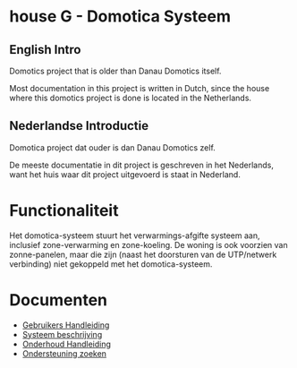 # house G - Domotica Systeem

## English Intro

Domotics project that is older than Danau Domotics itself.

Most documentation in this project is written in Dutch, since the house where this domotics project is done is located in the Netherlands.

## Nederlandse Introductie

Domotica project dat ouder is dan Danau Domotics zelf.

De meeste documentatie in dit project is geschreven in het Nederlands, want het huis waar dit project uitgevoerd is staat in Nederland.


# Functionaliteit

Het domotica-systeem stuurt het verwarmings-afgifte systeem aan, inclusief zone-verwarming en zone-koeling.
De woning is ook voorzien van zonne-panelen, maar die zijn (naast het doorsturen van de UTP/netwerk verbinding) niet gekoppeld met het domotica-systeem.


# Documenten

- [Gebruikers Handleiding](docs/NL/user_manual)
- [Systeem beschrijving](docs/NL/system_description)
- [Onderhoud Handleiding](docs/NL/service_manual)
- [Ondersteuning zoeken](docs/NL/support)



